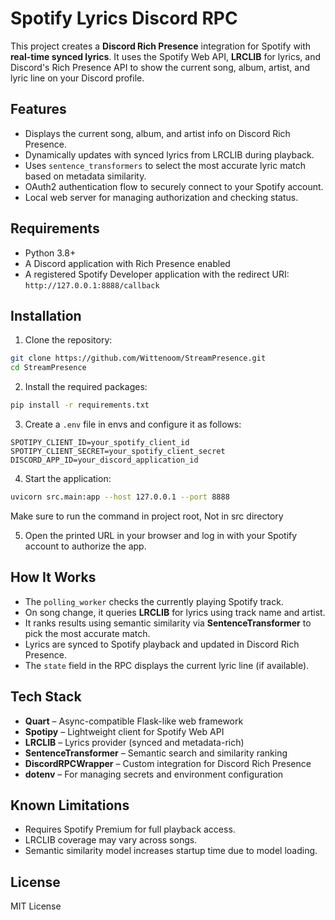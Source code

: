 # Spotify Lyrics Discord RPC

This project creates a **Discord Rich Presence** integration for Spotify with **real-time synced lyrics**. It uses the Spotify Web API, **LRCLIB** for lyrics, and Discord's Rich Presence API to show the current song, album, artist, and lyric line on your Discord profile.

## Features

* Displays the current song, album, and artist info on Discord Rich Presence.
* Dynamically updates with synced lyrics from LRCLIB during playback.
* Uses `sentence_transformers` to select the most accurate lyric match based on metadata similarity.
* OAuth2 authentication flow to securely connect to your Spotify account.
* Local web server for managing authorization and checking status.

## Requirements

* Python 3.8+
* A Discord application with Rich Presence enabled
* A registered Spotify Developer application with the redirect URI:
  `http://127.0.0.1:8888/callback`

## Installation

1. Clone the repository:

```bash
git clone https://github.com/Wittenoom/StreamPresence.git
cd StreamPresence
```

2. Install the required packages:

```bash
pip install -r requirements.txt
```

3. Create a `.env` file in envs and configure it as follows:

```env
SPOTIPY_CLIENT_ID=your_spotify_client_id
SPOTIPY_CLIENT_SECRET=your_spotify_client_secret
DISCORD_APP_ID=your_discord_application_id
```

4. Start the application:

```bash
uvicorn src.main:app --host 127.0.0.1 --port 8888
```
Make sure to run the command in project root, Not in src directory

5. Open the printed URL in your browser and log in with your Spotify account to authorize the app.

## How It Works

* The `polling_worker` checks the currently playing Spotify track.
* On song change, it queries **LRCLIB** for lyrics using track name and artist.
* It ranks results using semantic similarity via **SentenceTransformer** to pick the most accurate match.
* Lyrics are synced to Spotify playback and updated in Discord Rich Presence.
* The `state` field in the RPC displays the current lyric line (if available).

## Tech Stack

* **Quart** – Async-compatible Flask-like web framework
* **Spotipy** – Lightweight client for Spotify Web API
* **LRCLIB** – Lyrics provider (synced and metadata-rich)
* **SentenceTransformer** – Semantic search and similarity ranking
* **DiscordRPCWrapper** – Custom integration for Discord Rich Presence
* **dotenv** – For managing secrets and environment configuration

## Known Limitations

* Requires Spotify Premium for full playback access.
* LRCLIB coverage may vary across songs.
* Semantic similarity model increases startup time due to model loading.



## License

MIT License
